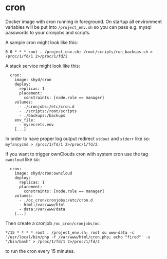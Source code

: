 # cron

Docker image with cron running in foreground. On startup all environment variables will be put into `/project_env.sh` so you can pass e.g. mysql passwords to your cronjobs and scripts.

A sample cron might look like this:
```
0 0 * * * root . /project_env.sh; /root/scripts/run_backups.sh > /proc/1/fd/1 2>/proc/1/fd/2
```

A stack service might look like this:
```
  cron:
    image: shyd/cron
    deploy:
      replicas: 1
      placement:
        constraints: [node.role == manager]
    volumes:
      - ./cronjobs:/etc/cron.d
      - ./scripts:/root/scripts
      - ./backups:/backups
    env_file:
      - mysecrets.env
    [...]
```

In order to have proper log output redirect `stdout` and `stderr` like so: `myfancycmd > /proc/1/fd/1 2>/proc/1/fd/2`.

If you want to trigger ownClouds cron with system cron use the tag `owncloud` like so:

```
  cron:
    image: shyd/cron:owncloud
    deploy:
      replicas: 1
      placement:
        constraints: [node.role == manager]
    volumes:
      - ./oc_cron/cronjobs:/etc/cron.d
      - html:/var/www/html
      - data:/var/www/data
    [...]
```

Then create a cronjob `/oc_cron/cronjobs/oc`:

```
*/15 * * * * root . /project_env.sh; root su www-data -c '/usr/local/bin/php -f /var/www/html/cron.php; echo "fired"' -s "/bin/bash" > /proc/1/fd/1 2>/proc/1/fd/2
```

to run the cron every 15 minutes.
